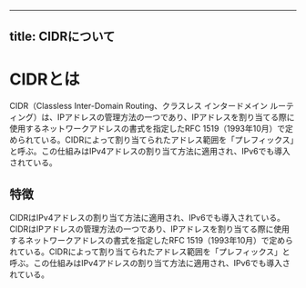 

---
title: CIDRについて
---

# CIDRとは
CIDR（Classless Inter-Domain Routing、クラスレス インタードメイン ルーティング）は、IPアドレスの管理方法の一つであり、IPアドレスを割り当てる際に使用するネットワークアドレスの書式を指定したRFC 1519（1993年10月）で定められている。CIDRによって割り当てられたアドレス範囲を「プレフィックス」と呼ぶ。この仕組みはIPv4アドレスの割り当て方法に適用され、IPv6でも導入されている。

## 特徴
CIDRはIPv4アドレスの割り当て方法に適用され、IPv6でも導入されている。CIDRはIPアドレスの管理方法の一つであり、IPアドレスを割り当てる際に使用するネットワークアドレスの書式を指定したRFC 1519（1993年10月）で定められている。CIDRによって割り当てられたアドレス範囲を「プレフィックス」と呼ぶ。この仕組みはIPv4アドレスの割り当て方法に適用され、IPv6でも導入されている。